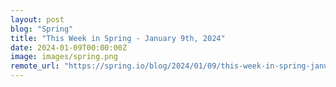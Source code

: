 ```yaml
---
layout: post
blog: "Spring"
title: "This Week in Spring - January 9th, 2024"
date: 2024-01-09T00:00:00Z
image: images/spring.png
remote_url: "https://spring.io/blog/2024/01/09/this-week-in-spring-january-9th-2024"
---
```

